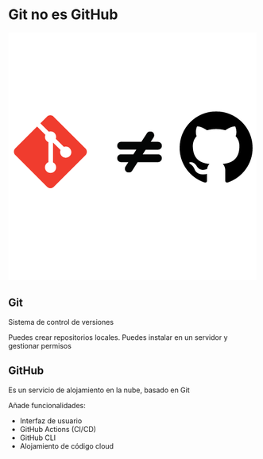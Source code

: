 # Git no es GitHub
![git-ramas](./images/git_no_github.png)

## Git
Sistema de control de versiones

Puedes crear repositorios locales.
Puedes instalar en un servidor y gestionar permisos

## GitHub

Es un servicio de alojamiento en la nube, basado en Git

Añade funcionalidades:
* Interfaz de usuario
* GitHub Actions (CI/CD)
* GitHub CLI
* Alojamiento de código cloud